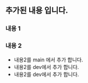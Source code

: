 ## 추가된 내용 입니다.


### 내용 1

### 내용 2
- 내용2를 main 에서 추가 합니다.
- 내용2를 dev에서 추가 합니다.
- 내용2를 dev에서 추가 합니다.
